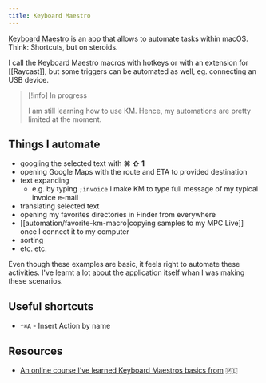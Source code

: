 ```yaml
---
title: Keyboard Maestro
---
```


[Keyboard Maestro](https://www.keyboardmaestro.com) is an app that allows to automate tasks within macOS. Think: Shortcuts, but on steroids.

I call the Keyboard Maestro macros with hotkeys or with an extension for [[Raycast]], but some triggers can be automated as well, eg. connecting an USB device.

> [!info] In progress
>
> I am still learning how to use KM. Hence, my automations are pretty limited at the moment.

## Things I automate

- googling the selected text with **⌘ ⇧ 1**
- opening Google Maps with the route and ETA to provided destination
- text expanding
  - e.g. by typing `;invoice` I make KM to type full message of my typical invoice e-mail
- translating selected text
- opening my favorites directories in Finder from everywhere
- [[automation/favorite-km-macro|copying samples to my MPC Live]] once I connect it to my computer
- sorting
- etc. etc.

Even though these examples are basic, it feels right to automate these activities. I've learnt a lot about the application itself whan I was making these scenarios.

## Useful shortcuts

- `⌃⌘A` - Insert Action by name

## Resources

- [An online course I've learned Keyboard Maestros basics from](https://eduweb.pl/marketing-i-biznes/biznes/keyboard-maestro-automatyzacja-macos) 🇵🇱
